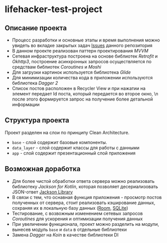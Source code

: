 # lifehacker-test-project

## Описание проекта
* Процесс разработки и основные этапы и время выполнения можно увидеть во вкладке закрытых задач [Issues](https://github.com/realist-pessimist/lifehacker-test-project/issues?q=is%3Aissue+is%3Aclosed) данного репозитория  
* В данном проекте реализован паттерн проектирования *MVVM*
* Сетевая инфраструктура построена на основе библиотек *Retrofit* и *Okhttp3*, построение асинхронных запросов осуществляется по средствам библиотек *Coroutines* и *Moshi* 
* Для загрузки картинок используется библиотека *Glide*
* Для минимизации количества кода в приложении используются библиотека *Dagger 2*
* Список постов расположен в Recycler View и при нажатии на элемент передает Id поста, который передается во второе окно, \n после этого формируется запрос на получение более детальной информации

## Структура проекта
Проект разделен на слои по принципу Clean Architecture.
* `base` - слой содержит базовые компоненты.
* `data_layer` - слой содержит классы для работы с данными 
* `app` - слой содержит презентационный слой приложения

## Возможная доработка
* Для более чистой обработки ответа сервера можно реализовать библиотеку *Jackson for Kotlin*, которая позволяет десериализовать JSON-ответ [Jackson Library](https://www.baeldung.com/jackson-kotlin)
* В связи с тем, что оснавная функция приложения - просмотр постов полученных от сервера, стоит реализовать кэширование данных, сохраняя их в локальную базу данных ([Room](https://developer.android.com/topic/libraries/architecture/room), [SQLite](https://developer.android.com/training/data-storage/sqlite))
* Тестирование, с возвожным изменением сетевых запросов *Coroutines* для ускорения и оптимизации получения данных
* При увеличении функционала, проект можно разделить на модули, вынесев модуль `base` и `data` в отдельные библиотеки
* Замена *Dagger* на *Koin* в качестве библиотеки DI
